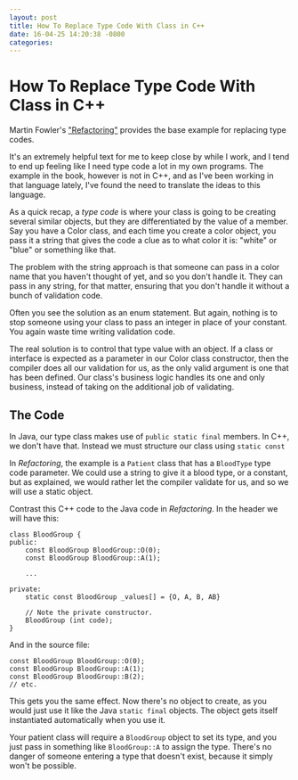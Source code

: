 ```yaml
---
layout: post
title: How To Replace Type Code With Class in C++
date: 16-04-25 14:20:38 -0800
categories: 
---
```

# How To Replace Type Code With Class in C++

Martin Fowler's ["Refactoring"](http://refactoring.com/) provides the base example for replacing type codes.

It's an extremely helpful text for me to keep close by while I work, and I tend to end up feeling like I need type code a lot in my own programs.
The example in the book, however is not in C++, and as I've been working in that language lately, I've found the need to translate the ideas to this language.

As a quick recap, a *type code* is where your class is going to be creating several similar objects, but they are differentiated by the value of a member. Say you have a Color class, and each time you create a color object, you pass it a string that gives the code a clue as to what color it is: "white" or "blue" or something like that.

The problem with the string approach is that someone can pass in a color name that you haven't thought of yet, and so you don't handle it. They can pass in any string, for that matter, ensuring that you don't handle it without a bunch of validation code.

Often you see the solution as an enum statement. But again, nothing is to stop someone using your class to pass an integer in place of your constant. You again waste time writing validation code.

The real solution is to control that type value with an object. If a class or interface is expected as a parameter in our Color class constructor, then the compiler does all our validation for us, as the only valid argument is one that has been defined. Our class's business logic handles its one and only business, instead of taking on the additional job of validating.

## The Code

In Java, our type class makes use of `public static final` members. In C++, we don't have that. Instead we must structure our class using `static const`

In *Refactoring*, the example is a `Patient` class that has a `BloodType` type code parameter. We could use a string to give it a blood type, or a constant, but as explained, we would rather let the compiler validate for us, and so we will use a static object.

Contrast this C++ code to the Java code in *Refactoring*. In the header we will have this:

    class BloodGroup {
	public:
		const BloodGroup BloodGroup::O(0);
	    const BloodGroup BloodGroup::A(1);
		
		...
		
	private:
		static const BloodGroup _values[] = {O, A, B, AB}
		
		// Note the private constructor.
		BloodGroup (int code);
	}
	
And in the source file:

	const BloodGroup BloodGroup::O(0);
    const BloodGroup BloodGroup::A(1);
	const BloodGroup BloodGroup::B(2);
	// etc.
	
This gets you the same effect. Now there's no object to create, as you would just use it like the Java `static final` objects. The object gets itself instantiated automatically when you use it.

Your patient class will require a `BloodGroup` object to set its type, and you just pass in something like `BloodGroup::A` to assign the type. There's no danger of someone entering a type that doesn't exist, because it simply won't be possible.

